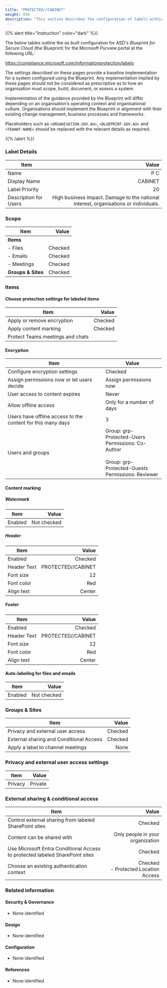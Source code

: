 ```yaml
---
title: "PROTECTED//CABINET"
weight: 050
description: "This section describes the configuration of labels within Microsoft Purview associated with systems built according to guidance in ASD's Blueprint for Secure Cloud."
---
```


{{% alert title="Instruction" color="dark" %}}
 
The below tables outline the *as built* configuration for ASD's *Blueprint for Secure Cloud* (the Blueprint) for the Microsoft Purview portal at the following URL: 
 
https://compliance.microsoft.com/informationprotection/labels
 
The settings described on these pages provide a baseline implementation for a system configured using the Blueprint. Any implementation implied by these pages should not be considered as prescriptive as to how an organisation must scope, build, document, or assess a system.

Implementation of the guidance provided by the Blueprint will differ depending on an organisation’s operating context and organisational culture. Organisations should implement the Blueprint in alignment with their existing change management, business processes and frameworks.

Placeholders such as `<ORGANISATION.GOV.AU>`, `<BLUEPRINT.GOV.AU>` and `<TENANT-NAME>` should be replaced with the relevant details as required.
 
{{% /alert %}}

### Label Details

| Item                  |                                                                                Value |
| --------------------- | -----------------------------------------------------------------------------------: |
| Name                  |                                                                                  P C |
| Display Name          |                                                                              CABINET |
| Label Priority        |                                                                                   20 |
| Description for Users | High business impact. Damage to the national interest, organisations or individuals. |

### Scope

| Item               |   Value |
| ------------------ | ------: |
| **Items**          |         |
| - Files            | Checked |
| - Emails           | Checked |
| - Meetings         | Checked |
| **Groups & Sites** | Checked |

### Items

#### Choose protection settings for labeled items

| Item                             |   Value |
| -------------------------------- | ------: |
| Apply or remove encryption       | Checked |
| Apply content marking            | Checked |
| Protect Teams meetings and chats |         |

#### Encryption

| Item                                                        | Value                                                                                                            |
| ----------------------------------------------------------- | ---------------------------------------------------------------------------------------------------------------- |
| Configure encryption settings                               | Checked                                                                                                          |
| Assign permissions now or let users decide                  | Assign permissions now                                                                                           |
| User access to content expires                              | Never                                                                                                            |
| Allow offline access                                        | Only for a number of days                                                                                        |
| Users have offline access to the content for this many days | 3                                                                                                                |
| Users and groups                                            | Group: grp-Protected-Users<br>Permissions: Co-Author<br><br>Group: grp-Protected-Guests<br>Permissions: Reviewer |

#### Content marking

##### Watermark

| Item    |       Value |
| ------- | ----------: |
| Enabled | Not checked |

##### Header

| Item        |              Value |
| ----------- | -----------------: |
| Enabled     |            Checked |
| Header Text | PROTECTED//CABINET |
| Font size   |                 12 |
| Font color  |                Red |
| Align text  |             Center |

##### Footer

| Item        |              Value |
| ----------- | -----------------: |
| Enabled     |            Checked |
| Header Text | PROTECTED//CABINET |
| Font size   |                 12 |
| Font color  |                Red |
| Align text  |             Center |

#### Auto-labeling for files and emails

| Item    |       Value |
| ------- | ----------: |
| Enabled | Not checked |

### Groups & Sites

| Item                                    |   Value |
| --------------------------------------- | ------: |
| Privacy and external user access        | Checked |
| External sharing and Conditional Access | Checked |
| Apply a label to channel meetings       |    None |


### Privacy and external user access settings

| Item    |   Value |
| ------- | ------: |
| Privacy | Private |

### External sharing & conditional access

| Item                                                                         |                                  Value |
| ---------------------------------------------------------------------------- | -------------------------------------: |
| Control external sharing from labeled SharePoint sites                       |                                Checked |
| Content can be shared with                                                   |       Only people in your organization |
| Use Microsoft Entra Conditional Access to protected labeled SharePoint sites |                                Checked |
| Choose an existing authentication context                                    | Checked<br>- Protected Location Access |

### Related information

#### Security & Governance

* None identified
  
#### Design

* None identified
  
#### Configuration

* None identified

#### References

* None identified